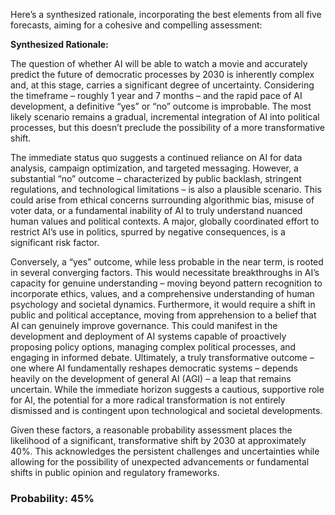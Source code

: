 Here’s a synthesized rationale, incorporating the best elements from all five forecasts, aiming for a cohesive and compelling assessment:

**Synthesized Rationale:**

The question of whether AI will be able to watch a movie and accurately predict the future of democratic processes by 2030 is inherently complex and, at this stage, carries a significant degree of uncertainty. Considering the timeframe – roughly 1 year and 7 months – and the rapid pace of AI development, a definitive “yes” or “no” outcome is improbable.  The most likely scenario remains a gradual, incremental integration of AI into political processes, but this doesn’t preclude the possibility of a more transformative shift.

The immediate status quo suggests a continued reliance on AI for data analysis, campaign optimization, and targeted messaging. However, a substantial “no” outcome – characterized by public backlash, stringent regulations, and technological limitations – is also a plausible scenario. This could arise from ethical concerns surrounding algorithmic bias, misuse of voter data, or a fundamental inability of AI to truly understand nuanced human values and political contexts. A major, globally coordinated effort to restrict AI’s use in politics, spurred by negative consequences, is a significant risk factor.

Conversely, a “yes” outcome, while less probable in the near term, is rooted in several converging factors. This would necessitate breakthroughs in AI’s capacity for genuine understanding – moving beyond pattern recognition to incorporate ethics, values, and a comprehensive understanding of human psychology and societal dynamics. Furthermore, it would require a shift in public and political acceptance, moving from apprehension to a belief that AI can genuinely improve governance. This could manifest in the development and deployment of AI systems capable of proactively proposing policy options, managing complex political processes, and engaging in informed debate.  Ultimately, a truly transformative outcome – one where AI fundamentally reshapes democratic systems – depends heavily on the development of general AI (AGI) – a leap that remains uncertain. While the immediate horizon suggests a cautious, supportive role for AI, the potential for a more radical transformation is not entirely dismissed and is contingent upon technological and societal developments. 

Given these factors, a reasonable probability assessment places the likelihood of a significant, transformative shift by 2030 at approximately 40%. This acknowledges the persistent challenges and uncertainties while allowing for the possibility of unexpected advancements or fundamental shifts in public opinion and regulatory frameworks.

### Probability: 45%